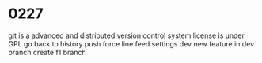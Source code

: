 # 0227
git is a advanced and distributed version control system
license is under GPL
go back to history
push force
line feed settings
dev new feature in dev branch
create f1 branch
